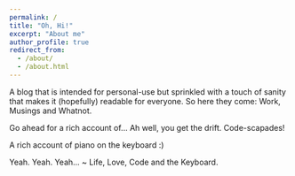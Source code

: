 ```yaml
---
permalink: /
title: "Oh, Hi!"
excerpt: "About me"
author_profile: true
redirect_from: 
  - /about/
  - /about.html
---
```


A blog that is intended for personal-use but sprinkled with a touch of sanity that makes it (hopefully) readable for everyone. So here they come: Work, Musings and Whatnot.

Go ahead for a rich account of... Ah well, you get the drift. Code-scapades!

A rich account of piano on the keyboard :)

Yeah. Yeah. Yeah... ~ Life, Love, Code and the Keyboard. 

